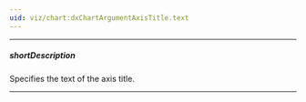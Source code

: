 ```yaml
---
uid: viz/chart:dxChartArgumentAxisTitle.text
---
```

---
##### shortDescription
Specifies the text of the axis title.

---
